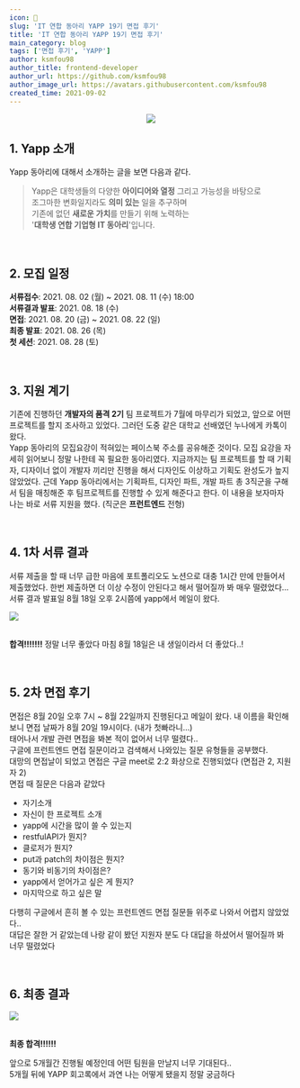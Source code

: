 ```yaml
---
icon: 📆
slug: 'IT 연합 동아리 YAPP 19기 면접 후기'
title: 'IT 연합 동아리 YAPP 19기 면접 후기'
main_category: blog
tags: ['면접 후기', 'YAPP']
author: ksmfou98
author_title: frontend-developer
author_url: https://github.com/ksmfou98
author_image_url: https://avatars.githubusercontent.com/ksmfou98
created_time: 2021-09-02
---
```


<div align="center">
<img src="https://blog.kakaocdn.net/dn/yX6XR/btrjP0gbl4h/1pKqqa8Tg9K1mWVrc1rgVK/img.png"  />
</div>

## 1. Yapp 소개

Yapp 동아리에 대해서 소개하는 글을 보면 다음과 같다.

> Yapp은 대학생들의 다양한 **아이디어와 열정** 그리고 가능성을 바탕으로  
> 조그마한 변화일지라도 **의미 있는** 일을 추구하며  
> 기존에 없던 **새로운 가치**를 만들기 위해 노력하는  
> '**대학생 연합 기업형 IT 동아리**'입니다.

<br />

## 2. 모집 일정

**서류접수**: 2021. 08. 02 (월) ~ 2021. 08. 11 (수) 18:00  
**서류결과 발표**: 2021. 08. 18 (수)  
**면접**: 2021. 08. 20 (금) ~ 2021. 08. 22 (일)  
**최종 발표**: 2021. 08. 26 (목)  
**첫 세션**: 2021. 08. 28 (토)

<br />

## 3. 지원 계기

기존에 진행하던 **개발자의 품격 2기** 팀 프로젝트가 7월에 마무리가 되었고, 앞으로 어떤 프로젝트를 할지 조사하고 있었다. 그러던 도중 같은 대학교 선배였던 누나에게 카톡이 왔다.  
Yapp 동아리의 모집요강이 적혀있는 페이스북 주소를 공유해준 것이다. 모집 요강을 자세히 읽어보니 정말 나한테 꼭 필요한 동아리였다. 지금까지는 팀 프로젝트를 할 때 기획자, 디자이너 없이 개발자 끼리만 진행을 해서 디자인도 이상하고 기획도 완성도가 높지 않았었다. 근데 Yapp 동아리에서는 기획파트, 디자인 파트, 개발 파트 총 3직군을 구해서 팀을 매칭해준 후 팀프로젝트를 진행할 수 있게 해준다고 한다. 이 내용을 보자마자 나는 바로 서류 지원을 했다. (직군은 **프런트엔드** 전형)

<br />

## 4. 1차 서류 결과

서류 제출을 할 때 너무 급한 마음에 포트폴리오도 노션으로 대충 1시간 만에 만들어서 제출했었다. 한번 제출하면 더 이상 수정이 안된다고 해서 떨어질까 봐 매우 떨렸었다...  
서류 결과 발표일 8월 18일 오후 2시쯤에 yapp에서 메일이 왔다.

<img src="https://blog.kakaocdn.net/dn/bEvk8d/btrndHLJUSn/mKfxuy7EohyKCVsj7oZSHk/img.png"  />  
 
<br />

<br />

**합격!!!!!!!** 정말 너무 좋았다 마침 8월 18일은 내 생일이라서 더 좋았다..!

<br />

## 5. 2차 면접 후기

면접은 8월 20일 오후 7시 ~ 8월 22일까지 진행된다고 메일이 왔다. 내 이름을 확인해보니 면접 날짜가 8월 20일 19시이다. (내가 첫빠라니...)  
태어나서 개발 관련 면접을 봐본 적이 없어서 너무 떨렸다..  
구글에 프런트엔드 면접 질문이라고 검색해서 나와있는 질문 유형들을 공부했다.  
대망의 면접날이 되었고 면접은 구글 meet로 2:2 화상으로 진행되었다 (면접관 2, 지원자 2)  
면접 때 질문은 다음과 같았다

- 자기소개
- 자신이 한 프로젝트 소개
- yapp에 시간을 많이 쓸 수 있는지
- restfulAPI가 뭔지?
- 클로저가 뭔지?
- put과 patch의 차이점은 뭔지?
- 동기와 비동기의 차이점은?
- yapp에서 얻어가고 싶은 게 뭔지?
- 마지막으로 하고 싶은 말

다행히 구글에서 흔히 볼 수 있는 프런트엔드 면접 질문들 위주로 나와서 어렵지 않았었다..  
대답은 잘한 거 같았는데 나랑 같이 봤던 지원자 분도 다 대답을 하셨어서 떨어질까 봐 너무 떨렸었다

<br />

## 6. 최종 결과

<img src="https://blog.kakaocdn.net/dn/bH9BOi/btrnfA6pHgD/tuNZdRloR5mXl3LVpyu39k/img.png"  />

<br />

<br />

**최종 합격!!!!!!**

앞으로 5개월간 진행될 예정인데 어떤 팀원을 만날지 너무 기대된다..  
5개월 뒤에 YAPP 회고록에서 과연 나는 어떻게 됐을지 정말 궁금하다
